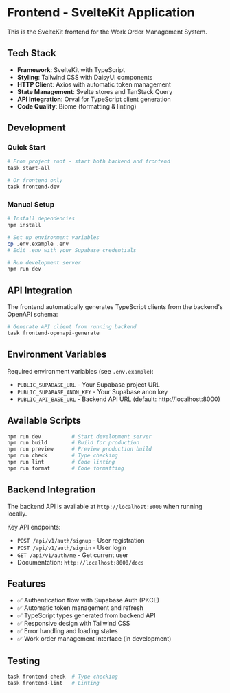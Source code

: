 # Frontend - SvelteKit Application

This is the SvelteKit frontend for the Work Order Management System.

## Tech Stack

- **Framework**: SvelteKit with TypeScript
- **Styling**: Tailwind CSS with DaisyUI components
- **HTTP Client**: Axios with automatic token management
- **State Management**: Svelte stores and TanStack Query
- **API Integration**: Orval for TypeScript client generation
- **Code Quality**: Biome (formatting & linting)

## Development

### Quick Start
```bash
# From project root - start both backend and frontend
task start-all

# Or frontend only
task frontend-dev
```

### Manual Setup
```bash
# Install dependencies
npm install

# Set up environment variables
cp .env.example .env
# Edit .env with your Supabase credentials

# Run development server
npm run dev
```

## API Integration

The frontend automatically generates TypeScript clients from the backend's OpenAPI schema:

```bash
# Generate API client from running backend
task frontend-openapi-generate
```

## Environment Variables

Required environment variables (see `.env.example`):
- `PUBLIC_SUPABASE_URL` - Your Supabase project URL
- `PUBLIC_SUPABASE_ANON_KEY` - Your Supabase anon key
- `PUBLIC_API_BASE_URL` - Backend API URL (default: http://localhost:8000)

## Available Scripts

```bash
npm run dev          # Start development server
npm run build        # Build for production
npm run preview      # Preview production build
npm run check        # Type checking
npm run lint         # Code linting
npm run format       # Code formatting
```

## Backend Integration

The backend API is available at `http://localhost:8000` when running locally.

Key API endpoints:
- `POST /api/v1/auth/signup` - User registration
- `POST /api/v1/auth/signin` - User login
- `GET /api/v1/auth/me` - Get current user
- Documentation: `http://localhost:8000/docs`

## Features

- ✅ Authentication flow with Supabase Auth (PKCE)
- ✅ Automatic token management and refresh
- ✅ TypeScript types generated from backend API
- ✅ Responsive design with Tailwind CSS
- ✅ Error handling and loading states
- ✅ Work order management interface (in development)

## Testing

```bash
task frontend-check  # Type checking
task frontend-lint   # Linting
```
